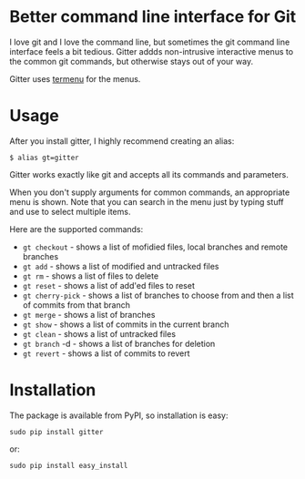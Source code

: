 Better command line interface for Git
=====================================

I love git and I love the command line, but sometimes the git command line
interface feels a bit tedious. Gitter addds non-intrusive interactive menus
to the common git commands, but otherwise stays out of your way.

Gitter uses [termenu](https://github.com/gooli/termenu) for the menus.

Usage
=====

After you install gitter, I highly recommend creating an alias:

    $ alias gt=gitter

Gitter works exactly like git and accepts all its commands and parameters. 

When you don't supply arguments for common commands, an appropriate menu is shown.
Note that you can search in the menu just by typing stuff and use <space> to select multiple items.

Here are the supported commands:

* `gt checkout` - shows a list of mofidied files, local branches and remote branches
* `gt add` - shows a list of modified and untracked files
* `gt rm` - shows a list of files to delete
* `gt reset` - shows a list of add'ed files to reset
* `gt cherry-pick` - shows a list of branches to choose from and then a list of commits from that branch
* `gt merge` - shows a list of branches
* `gt show` - shows a list of commits in the current branch
* `gt clean` - shows a list of untracked files
* `gt branch` -d - shows a list of branches for deletion
* `gt revert` - shows a list of commits to revert

Installation
============

The package is available from PyPI, so installation is easy:

    sudo pip install gitter

or:

    sudo pip install easy_install
